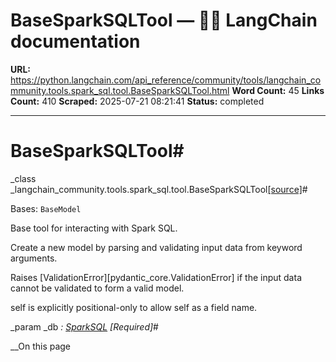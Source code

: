 # BaseSparkSQLTool — 🦜🔗 LangChain  documentation

**URL:** https://python.langchain.com/api_reference/community/tools/langchain_community.tools.spark_sql.tool.BaseSparkSQLTool.html
**Word Count:** 45
**Links Count:** 410
**Scraped:** 2025-07-21 08:21:41
**Status:** completed

---

# BaseSparkSQLTool\#

_class _langchain\_community.tools.spark\_sql.tool.BaseSparkSQLTool[\[source\]](https://python.langchain.com/api_reference/_modules/langchain_community/tools/spark_sql/tool.html#BaseSparkSQLTool)\#     

Bases: `BaseModel`

Base tool for interacting with Spark SQL.

Create a new model by parsing and validating input data from keyword arguments.

Raises \[ValidationError\]\[pydantic\_core.ValidationError\] if the input data cannot be validated to form a valid model.

self is explicitly positional-only to allow self as a field name.

_param _db _: [SparkSQL](https://python.langchain.com/api_reference/community/utilities/langchain_community.utilities.spark_sql.SparkSQL.html#langchain_community.utilities.spark_sql.SparkSQL "langchain_community.utilities.spark_sql.SparkSQL")_ _\[Required\]_\#     

__On this page